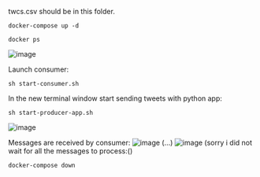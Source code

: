 twcs.csv should be in this folder.

```
docker-compose up -d
```
```
docker ps
```
![image](https://user-images.githubusercontent.com/54286666/172715304-20247d41-5a93-4c02-bc7d-599d11778b6e.png)


Launch consumer:
```
sh start-consumer.sh
```

In the new terminal window start sending tweets with python app:
```
sh start-producer-app.sh
```
![image](https://user-images.githubusercontent.com/54286666/172718806-a84bbed5-f46a-4653-bfb9-e002959d7152.png)

Messages are received by consumer:
![image](https://user-images.githubusercontent.com/54286666/172718486-5f0c0b83-3b66-4b50-9d7d-7733829ecc17.png)
(...)
![image](https://user-images.githubusercontent.com/54286666/172718637-bbd61ec0-4212-42a0-873a-823fc5830014.png)
(sorry i did not wait for all the messages to process:()

```
docker-compose down
```
